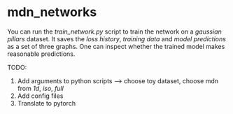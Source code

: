 # mdn_networks

You can run the *train_network.py* script to train the network on a *gaussian pillars* dataset. 
It saves the *loss history*, *training data* and *model predictions* as a set of three graphs. 
One can inspect whether the trained model makes reasonable predictions.

TODO:

1. Add arguments to python scripts --> choose toy dataset, choose mdn from *1d*, *iso*, *full*
2. Add config files
3. Translate to pytorch


